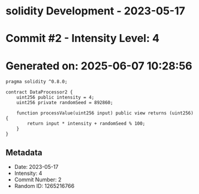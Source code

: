 ﻿# solidity Development - 2023-05-17
# Commit #2 - Intensity Level: 4
# Generated on: 2025-06-07 10:28:56
```solidity
pragma solidity ^0.8.0;

contract DataProcessor2 {
    uint256 public intensity = 4;
    uint256 private randomSeed = 892860;

    function processValue(uint256 input) public view returns (uint256) {
        return input * intensity + randomSeed % 100;
    }
}
```
## Metadata
- Date: 2023-05-17
- Intensity: 4
- Commit Number: 2
- Random ID: 1265216766
